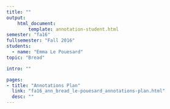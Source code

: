 ```yaml
---
title: ""
output:
    html_document:
        template: annotation-student.html
semester: "fa16"
fullsemester: "Fall 2016"
students:
  - name: "Emma Le Pouesard"
topic: "Bread"

intro: ""

pages:
- title: "Annotations Plan"
  link: "fa16_ann_bread_le-pouesard_annotations-plan.html"
  desc: ""
---
```

